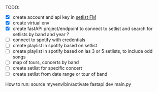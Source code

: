 TODO:

- [x] create account and api key in [setlist FM](https://api.setlist.fm/docs/1.0/index.html)
- [x] create virtual env
- [x] create fastAPI project/endpoint to connect to setlist and search for setlists by band and year ?
- [ ] connect to spotify with credentials
- [ ] create playlist in spotify based on setlist
- [ ] create playlist in spotify based on las 3 or 5 setlists, to include odd songs
- [ ] map of tours, concerts by band
- [ ] create setlist for specific concert
- [ ] create setlist from date range or tour of band

How to run:
source myvenv/bin/activate
fastapi dev main.py
